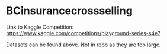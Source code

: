 # BCinsurancecrossselling
Link to Kaggle Competition: https://www.kaggle.com/competitions/playground-series-s4e7

Datasets can be found above. Not in repo as they are too large.
